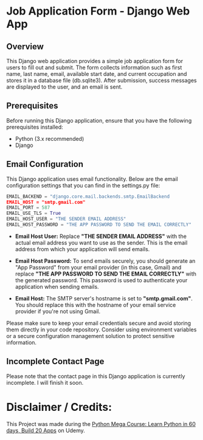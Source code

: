 # Job Application Form - Django Web App

## Overview

This Django web application provides a simple job application form for users to fill out and submit.
The form collects information such as first name, last name, email, available start date, and current occupation and
stores it in a database file (db.sqlite3).
After submission, success messages are displayed to the user, and an email is sent.

## Prerequisites

Before running this Django application, ensure that you have the following prerequisites installed:

- Python (3.x recommended)
- Django

## Email Configuration

This Django application uses email functionality.
Below are the email configuration settings that you can find in the settings.py file:

``` python 
EMAIL_BACKEND = "django.core.mail.backends.smtp.EmailBackend
EMAIL_HOST = "smtp.gmail.com"
EMAIL_PORT = 587
EMAIL_USE_TLS = True
EMAIL_HOST_USER = "THE SENDER EMAIL ADDRESS"
EMAIL_HOST_PASSWORD = "THE APP PASSWORD TO SEND THE EMAIL CORRECTLY"
```

- <b>Email Host User:</b> Replace <b>"THE SENDER EMAIL ADDRESS"</b> with the actual email address you want to
  use as the sender.
  This is the email address from which your application will send emails.

- <b>Email Host Password:</b> To send emails securely, you should generate an "App Password" from your email provider
  (in this case, Gmail) and replace <b>"THE APP PASSWORD TO SEND THE EMAIL CORRECTLY"</b> with the generated password.
  This password is used to authenticate your application when sending emails.

- <b>Email Host:</b> The SMTP server's hostname is set to <b>"smtp.gmail.com"</b>. You should replace this with the
  hostname of your
  email service provider if you're not using Gmail.

Please make sure to keep your email credentials secure and avoid storing them directly in your code repository.
Consider using environment variables or a secure configuration management solution to protect sensitive information.

## Incomplete Contact Page

Please note that the contact page in this Django application is currently incomplete. I will finish it soon.

# Disclaimer / Credits:
This Project was made during the <a href="https://www.udemy.com/course/the-python-mega-course/" target="_blank">
    Python Mega Course: Learn Python in 60 days, Build 20 Apps</a> on Udemy.